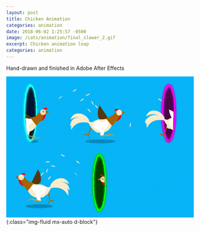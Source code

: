 ```yaml
---
layout: post
title: Chicken Animation
categories: animation
date: 2018-06-02 1:25:57 -0500
image: /cats/animation/final_slower_2.gif
excerpt: Chicken animation loop
categories: animation
---
```


Hand-drawn and finished in Adobe After Effects

![image-title-here](/assets/img/cats/animation/final_slower_2.gif){:class="img-fluid mx-auto d-block"}
